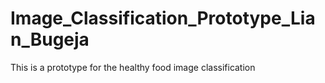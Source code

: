 # Image_Classification_Prototype_Lian_Bugeja
This is a prototype for the healthy food image classification
